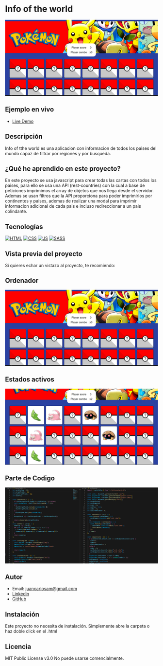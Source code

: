 # Info of the world

![Imagen del proyecto](https://raw.githubusercontent.com/JuanCarlosAlo/pokemon-cards/main/src/assets/images/readme-.jpg)

## Ejemplo en vivo

- [Live Demo]()

## Descripción

Info of tthe world es una aplicacion con informacion de todos los paises del mundo capaz de filtrar por regiones y por busqueda.

## ¿Qué he aprendido en este proyecto?

En este proyecto se usa javascript para crear todas las cartas con todos los paises, para ello se usa una API (rest-countries) con la cual a base de peticiones imprimimos el array de objetos que nos llega desde el servidor. Ademas se usan filtros que la API proporciona para poder imprimirlos por continentes y paises, ademas de realizar una modal para imprimir informacion adicional de cada pais e incluso redireccionar a un pais colindante.

## Tecnologías

<!-- Iconos sacados de: https://github.com/hendrasob/badges/blob/master/README.md y https://github.com/alexandresanlim/Badges4-README.md-Profile -->

[![HTML](https://img.shields.io/badge/HTML5-E34F26?style=for-the-badge&logo=html5&logoColor=white)](https://es.wikipedia.org/wiki/HTML5)
[![CSS](https://img.shields.io/badge/CSS3-1572B6?style=for-the-badge&logo=css3&logoColor=white)](https://es.wikipedia.org/wiki/CSS)
[![JS](https://img.shields.io/badge/JavaScript-F7DF1E?style=for-the-badge&logo=javascript&logoColor=black)](https://es.wikipedia.org/wiki/JavaScript)
[![SASS](https://img.shields.io/badge/Sass-CC6699?style=for-the-badge&logo=sass&logoColor=white)](https://es.wikipedia.org/wiki/Sass)

## Vista previa del proyecto

Si quieres echar un vistazo al proyecto, te recomiendo:

## Ordenador

![Captura del proyecto](https://raw.githubusercontent.com/JuanCarlosAlo/pokemon-cards/main/src/assets/images/readme-.jpg)

## Estados activos

![Captura del proyecto](https://raw.githubusercontent.com/JuanCarlosAlo/pokemon-cards/main/src/assets/images/readme-2.jpg)

## Parte de Codigo

![Captura del proyecto](https://raw.githubusercontent.com/JuanCarlosAlo/pokemon-cards/main/src/assets/images/readme-3.jpg)

## Autor

- Email: juancarlosam@gmail.com
- [Linkedin](https://www.linkedin.com/in/juan-carlos-alonso-966280166/)
- [GitHub](https://github.com/JuanCarlosAlo)

## Instalación

Este proyecto no necesita de instalación. Simplemente abre la carpeta o haz doble click en el .html

## Licencia

MIT Public License v3.0
No puede usarse comencialmente.
